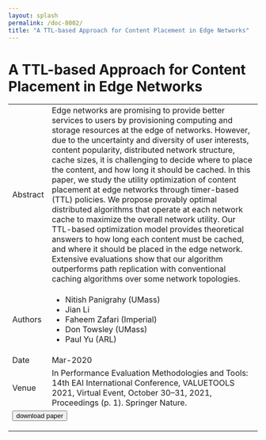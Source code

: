 ```yaml
---
layout: splash
permalink: /doc-8002/
title: "A TTL-based Approach for Content Placement in Edge Networks"
---
```


# A TTL-based Approach for Content Placement in Edge Networks

<table>
    <tbody>
    <tr>
        <td>Abstract</td>
        <td>Edge networks are promising to provide better services to users by provisioning computing and storage resources at the edge of networks. However, due to the uncertainty and diversity of user interests, content popularity, distributed network structure, cache sizes, it is challenging to decide where to place the content, and how long it should be cached. In this paper, we study the utility optimization of content placement at edge networks through timer-based (TTL) policies. We propose provably optimal distributed algorithms that operate at each network cache to maximize the overall network utility. Our TTL-based optimization model provides theoretical answers to how long each content must be cached, and where it should be placed in the edge network. Extensive evaluations show that our algorithm outperforms path replication with conventional caching algorithms over some network topologies.</td>
    </tr>
    <tr>
        <td>Authors</td>
        <td>
            <ul>
                <li>Nitish Panigrahy (UMass)</li>
                <li>Jian Li</li>
                <li>Faheem Zafari (Imperial)</li>
                <li>Don Towsley (UMass)</li>
                <li>Paul Yu (ARL)</li>
            </ul>
        </td>
    </tr>
    <tr>
        <td>Date</td>
        <td>Mar-2020</td>
    </tr>
    <tr>
        <td>Venue</td>
        <td>In Performance Evaluation Methodologies and Tools: 14th EAI International Conference, VALUETOOLS 2021, Virtual Event, October 30–31, 2021, Proceedings (p. 1). Springer Nature.</td>
    </tr>
    <tr>
        <td colspan="2">
            <form method="get" action="https://link.springer.com/chapter/10.1007/978-3-030-92511-6_1">
                <button type="submit">download paper</button>
            </form>
        </td>
    </tr>
    </tbody>
</table>
